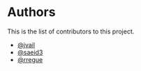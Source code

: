 # Authors

This is the list of contributors to this project.

* [@jvail](https://github.com/jvail)
* [@saeid3](https://github.com/Saeid3)
* [@rregue](https://github.com/rregue)

